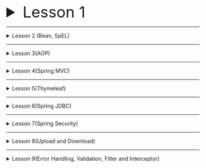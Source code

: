 <details>
<summary style="font-size:40px;">Lesson 1</summary>

1. Rasmdagi page ni HTML,CSS dan foydalanib yarating !
2. Yuqoridagi rasmdagi page ni HTML,BOOTSTRAP dan foydalanib yarating !
3. HTML, CSS, JS dan foydalanib calculator yarating ?

</details>

------

<details>
<summary>Lesson 2 (Bean, SpEL)</summary>

* XML Based konfiguratsiyadan foydalanib bean yarating.
* va ushbu bean-ni propertylarni SpEL orqali to'ldiring.
* Huddi shu ishni Annotation Based konfiguratsiya orqali qiling.

</details>

------

<details>
<summary>Lesson 3(AOP)</summary>

* AOP dan foydalanib Repository, Service va Controller annotatsiyasi qo'yilgan beanlarni ichidagi istalgan method
chaqirilganda log tashlaydigan dastur yozing.
* Tepadagi ishni teskarisi beanlarni ichidagi methodlardan birida exception sodir bo'lganda log tashlaydigan method 
yozing

</details>

------

<details>
<summary>Lesson 4(Spring MVC)</summary>

* Spring MVC dan foydalanib databasedan userlarni olib ekran chiqazuvchi dastur yozing.
* Har bir userni to'liq ma'lumotlarni ko'rish uchun ham alohida pageda ko'rsatadigan API bo'lsin.

</details>

------

<details>
<summary>Lesson 5(Thymeleaf)</summary>

* 4chi darsda yozgan dasturimizni thymeleafdan foydalanib CRUD amallarni qila olish imkoniyatlarni ham qo'shing.

</details>

------

<details>
<summary>Lesson 6(Spring JDBC)</summary>

* Spring JDBC dan foydalanib CRUD qiling va API chiqazing.

</details>

------

<details>
<summary>Lesson 7(Spring Security)</summary>

* Spring Security o'zingiz qayta yozing va endi username bilan emas email orqali kira oladigan qiling.
* va Thymeleaf orqali login va register page yarating.

</details>

------

<details>
<summary>Lesson 8(Upload and Download)</summary>

* Multi File qabul qiladigan va yuklab bo'lgandan so'ng filelarni pathni List qilib qaytaradigan Rest API yozing.

</details>

------

<details>
<summary>Lesson 9(Error Handling, Validation, Filter and Interceptor)</summary>

* Blog yaratadigan dastur yozing.
* Agar Blog toplimasa Error ushlanga va ekranga chiqazing.
* Blog Create qiloyotgan paytda validatorlar qo'shing. Agar fieldlardan biri valid bo'lmasa error tashlangan.
* Errorlarni user tanlagan tilga qarab textlarni o'zgartiring.

</details>


